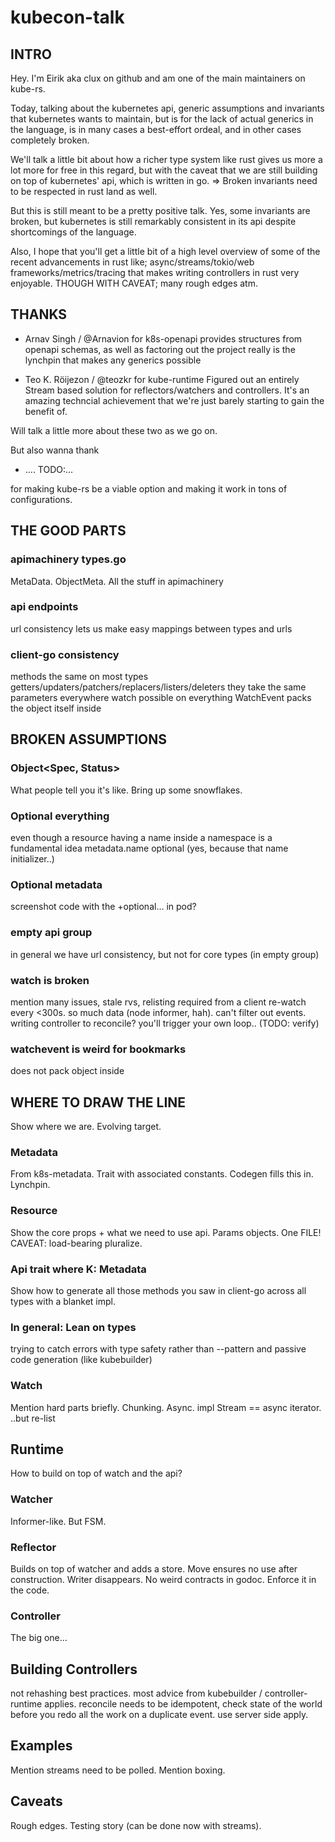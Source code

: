 # kubecon-talk
## INTRO
Hey. I'm Eirik aka clux on github and am one of the main maintainers on kube-rs.

Today, talking about the kubernetes api, generic assumptions and invariants that kubernetes wants to maintain, but is for the lack of actual generics in the language, is in many cases a best-effort ordeal, and in other cases completely broken.

We'll talk a little bit about how a richer type system like rust gives us more a lot more for free in this regard, but with the caveat that we are still building on top of kubernetes' api, which is written in go.
=> Broken invariants need to be respected in rust land as well.

But this is still meant to be a pretty positive talk. Yes, some invariants are broken, but kubernetes is still remarkably consistent in its api despite shortcomings of the language.

Also, I hope that you'll get a little bit of a high level overview of some of the recent advancements in rust like; async/streams/tokio/web frameworks/metrics/tracing that makes writing controllers in rust very enjoyable. THOUGH WITH CAVEAT; many rough edges atm.

## THANKS
- Arnav Singh / @Arnavion for k8s-openapi
provides structures from openapi schemas, as well as factoring out
the project really is the lynchpin that makes any generics possible

- Teo K. Röijezon / @teozkr for kube-runtime
Figured out an entirely Stream based solution for reflectors/watchers and controllers. It's an amazing techncial achievement that we're just barely starting to gain the benefit of.

Will talk a little more about these two as we go on.

But also wanna thank

- .... TODO:...

for making kube-rs be a viable option and making it work in tons of configurations.

## THE GOOD PARTS
### apimachinery types.go
MetaData. ObjectMeta. All the stuff in apimachinery
### api endpoints
url consistency lets us make easy mappings between types and urls

### client-go consistency
methods the same on most types
getters/updaters/patchers/replacers/listers/deleters
they take the same parameters everywhere
watch possible on everything
WatchEvent packs the object itself inside

## BROKEN ASSUMPTIONS
### Object<Spec, Status>
What people tell you it's like. Bring up some snowflakes.

### Optional everything
even though a resource having a name inside a namespace is a fundamental idea
metadata.name optional (yes, because that name initializer..)

### Optional metadata
screenshot code with the +optional... in pod?

### empty api group
in general we have url consistency, but not for core types (in empty group)

### watch is broken
mention many issues, stale rvs, relisting required from a client re-watch every <300s. so much data (node informer, hah). can't filter out events.
writing controller to reconcile? you'll trigger your own loop.. (TODO: verify)

### watchevent is weird for bookmarks
does not pack object inside

## WHERE TO DRAW THE LINE
Show where we are. Evolving target.

### Metadata
From k8s-metadata. Trait with associated constants. Codegen fills this in. Lynchpin.

### Resource
Show the core props + what we need to use api. Params objects. One FILE!
CAVEAT: load-bearing pluralize.

### Api<K> trait where K: Metadata
Show how to generate all those methods you saw in client-go across all types with a blanket impl.

### In general: Lean on types
trying to catch errors with type safety rather than --pattern and passive code generation (like kubebuilder)

### Watch
Mention hard parts briefly. Chunking. Async. impl Stream == async iterator.
..but re-list

## Runtime
How to build on top of watch and the api?

### Watcher
Informer-like. But FSM.

### Reflector
Builds on top of watcher and adds a store. Move ensures no use after construction. Writer disappears. No weird contracts in godoc. Enforce it in the code.

### Controller
The big one...


## Building Controllers
not rehashing best practices. most advice from kubebuilder / controller-runtime applies. reconcile needs to be idempotent, check state of the world before you redo all the work on a duplicate event. use server side apply.

## Examples
Mention streams need to be polled.
Mention boxing.

## Caveats
Rough edges. Testing story (can be done now with streams).
